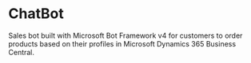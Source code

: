 # ChatBot
Sales bot built with Microsoft Bot Framework v4 for customers to order products based on their profiles in Microsoft Dynamics 365 Business Central.
